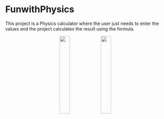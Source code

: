 # FunwithPhysics

This project is a Physics calculator where the user just needs to enter the values and the project calculates the result using the formula.

<p align="center">
  <img src="https://zephyrnet.com/wp-content/uploads/2020/07/watch-as-albert-einstein-explains-his-famous-formula-emcc2b2.jpg" width="25%">
  <img src="https://previews.123rf.com/images/smuki/smuki1404/smuki140400068/27904366-illustration-of-physics-pattern-as-vector-seamless-background.jpg" width="25%">     
</p>

